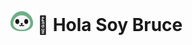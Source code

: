 

<h1> 
<picture>
        <source media="(prefers-color-scheme: light)" srcset="github1.png" style="display:inline">
        <source media="(prefers-color-scheme: dark)" srcset="github2.png" style="display:inline">
        <img src="github2.png" alt="Original" style="display:inline">
</picture> 🥰 Hola Soy Bruce </h1>
